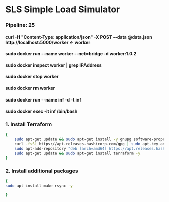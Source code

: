 # SLS Simple Load Simulator
### Pipeline: 25
#### curl  -H "Content-Type: application/json"  -X POST --data @data.json http://localhost:5000/worker <- worker
#### sudo docker run --name worker --net=bridge -d worker:1.0.2
#### sudo docker inspect worker | grep IPAddress
#### sudo docker stop worker
#### sudo docker rm worker

#### sudo docker run --name inf -d -t inf
#### sudo docker exec -it inf /bin/bash 

### 1. Install Terraform
```sh
{
    sudo apt-get update && sudo apt-get install -y gnupg software-properties-common curl
    curl -fsSL https://apt.releases.hashicorp.com/gpg | sudo apt-key add -
    sudo apt-add-repository "deb [arch=amd64] https://apt.releases.hashicorp.com $(lsb_release -cs) main"
    sudo apt-get update && sudo apt-get install terraform -y
}
```
### 2. Install additional packages
```sh
{
sudo apt install make rsync -y

}
```
